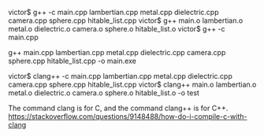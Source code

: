 victor$ g++ -c main.cpp lambertian.cpp metal.cpp dielectric.cpp camera.cpp sphere.cpp hitable_list.cpp
victor$ g++ main.o lambertian.o metal.o dielectric.o camera.o sphere.o hitable_list.o
victor$ g++ -c main.cpp

g++ main.cpp lambertian.cpp metal.cpp dielectric.cpp camera.cpp sphere.cpp hitable_list.cpp -o main.exe

victor$ clang++ -c main.cpp lambertian.cpp metal.cpp dielectric.cpp camera.cpp sphere.cpp hitable_list.cpp
victor$ clang++ main.o lambertian.o metal.o dielectric.o camera.o sphere.o hitable_list.o -o test

The command clang is for C, and the command clang++ is for C++.
https://stackoverflow.com/questions/9148488/how-do-i-compile-c-with-clang

